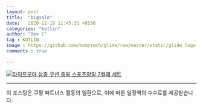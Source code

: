 ```yaml
---
layout: post
title:  "bigsale"
date:   2020-12-18 11:45:31 +0530
categories: "kotlin"
author: "Dev C"
tag : KOTLIN
image : https://github.com/bumptech/glide/raw/master/static/glide_logo.png
comments : true

---
```


[![라이프모아 삼중 쿠션 중목 스포츠양말 7켤레 세트](https://i.imgur.com/wQSX3qJ.png)](https://link.coupang.com/a/c0kxC1)

---


이 포스팅은 쿠팡 파트너스 활동의 일환으로, 이에 따른 일정액의 수수료를 제공받습니다.

